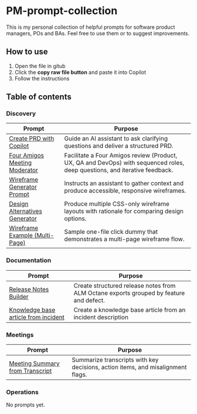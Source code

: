 # PM-prompt-collection
This is my personal collection of helpful prompts for software product managers, POs and BAs. Feel free to use them or to suggest improvements.

## How to use
1. Open the file in gitub
2. Click the **copy raw file button** and paste it into Copilot
3. Follow the instructions

## Table of contents

### Discovery
| Prompt | Purpose |
| --- | --- |
| [Create PRD with Copilot](Discovery/create-prd_copilot.md) | Guide an AI assistant to ask clarifying questions and deliver a structured PRD. |
| [Four Amigos Meeting Moderator](Discovery/four-amigos-meeting_copilot.md) | Facilitate a Four Amigos review (Product, UX, QA and DevOps) with sequenced roles, deep questions, and iterative feedback. |
| [Wireframe Generator Prompt](Discovery/wireframe.md) | Instructs an assistant to gather context and produce accessible, responsive wireframes. |
| [Design Alternatives Generator](Discovery/design-alternatives.md) | Produce multiple CSS-only wireframe layouts with rationale for comparing design options. |
| [Wireframe Example (Multi-Page)](Discovery/wireframe-example.html) | Sample one-file click dummy that demonstrates a multi-page wireframe flow. |

### Documentation
| Prompt | Purpose |
| --- | --- |
| [Release Notes Builder](Documentation/release-notes.md) | Create structured release notes from ALM Octane exports grouped by feature and defect. |
| [Knowledge base article from incident](Documentation/kb-article-problem.md) | Create a knowledge base article from an incident description |

### Meetings
| Prompt | Purpose |
| --- | --- |
| [Meeting Summary from Transcript](Meetings/meeting-summary-from-transcript.md) | Summarize transcripts with key decisions, action items, and misalignment flags. |

### Operations
No prompts yet.
